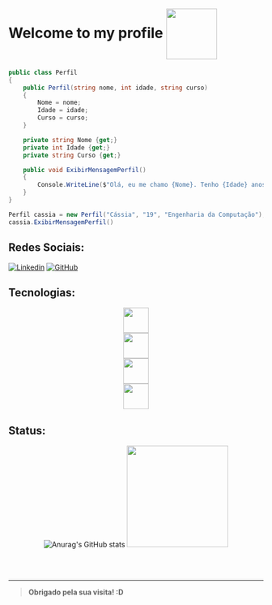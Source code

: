 # Welcome to my profile <img src="https://cdn.discordapp.com/attachments/533225225639165954/1143715324391329892/bmo.gif" align="center" width = 100 height = 100>

```csharp
public class Perfil
{
    public Perfil(string nome, int idade, string curso)
    {
        Nome = nome;
        Idade = idade;
        Curso = curso;
    }

    private string Nome {get;}
    private int Idade {get;}
    private string Curso {get;}

    public void ExibirMensagemPerfil()
    {
        Console.WriteLine($"Olá, eu me chamo {Nome}. Tenho {Idade} anos e estudo {Curso}.");
    }
}
```

```csharp
Perfil cassia = new Perfil("Cássia", "19", "Engenharia da Computação");
cassia.ExibirMensagemPerfil()
```
## Redes Sociais:

[![Linkedin](https://img.shields.io/badge/LinkedIn-000?style=for-the-badge&logo=linkedin&logoColor=0E76A8)](www.linkedin.com/in/cassiaalthman)
[![GitHub](https://img.shields.io/badge/GitHub-000?style=for-the-badge&logo=github)](https://github.com/CassiaAlthman)

## Tecnologias:
<div align="center">
<center><img src="https://cdn.jsdelivr.net/gh/devicons/devicon/icons/python/python-original.svg" heigth="50" width="50">
  
<center><img src="https://cdn.jsdelivr.net/gh/devicons/devicon/icons/csharp/csharp-original.svg" heigth="50" width="50">
  
<center><img src="https://cdn.jsdelivr.net/gh/devicons/devicon/icons/microsoftsqlserver/microsoftsqlserver-plain.svg" heigth="50" width="50">
  
<center><img src="https://cdn.jsdelivr.net/gh/devicons/devicon/icons/java/java-original.svg" heigth="50" width="50">
</div>

## Status:
<div align="center">

![Anurag's GitHub stats](https://github-readme-stats.vercel.app/api?username=CassiaAlthman\&rank_icon=github\&theme=omni)
<a href="https://github.com/CassiaAlthman">
<img height="200" src="https://streak-stats.demolab.com/?user=CassiaAlthman&theme=omni&dates=FFF"/>
</a>
</div>

<br>
<br>

***

> **Obrigado pela sua visita! :D**
